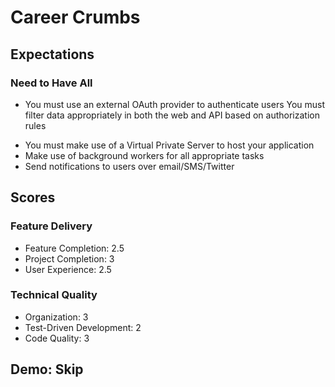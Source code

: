 # Career Crumbs

## Expectations

### Need to Have All

+ You must use an external OAuth provider to authenticate users
You must filter data appropriately in both the web and API based on authorization rules
- You must make use of a Virtual Private Server to host your application
- Make use of background workers for all appropriate tasks
- Send notifications to users over email/SMS/Twitter

## Scores

### Feature Delivery
* Feature Completion: 2.5
* Project Completion: 3
* User Experience: 2.5

### Technical Quality

* Organization: 3
* Test-Driven Development: 2
* Code Quality: 3

## Demo: Skip
